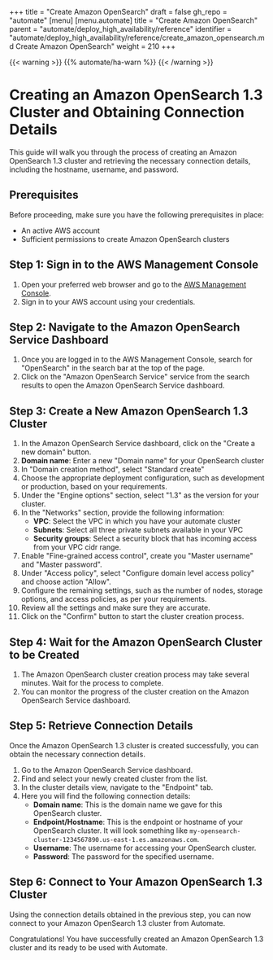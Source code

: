 +++
title = "Create Amazon OpenSearch"
draft = false
gh_repo = "automate"
[menu]
  [menu.automate]
    title = "Create Amazon OpenSearch"
    parent = "automate/deploy_high_availability/reference"
    identifier = "automate/deploy_high_availability/reference/create_amazon_opensearch.md Create Amazon OpenSearch"
    weight = 210
+++

{{< warning >}}
{{% automate/ha-warn %}}
{{< /warning >}}

# Creating an Amazon OpenSearch 1.3 Cluster and Obtaining Connection Details

This guide will walk you through the process of creating an Amazon OpenSearch 1.3 cluster and retrieving the necessary connection details, including the hostname, username, and password.

## Prerequisites
Before proceeding, make sure you have the following prerequisites in place:
- An active AWS account
- Sufficient permissions to create Amazon OpenSearch clusters

## Step 1: Sign in to the AWS Management Console
1. Open your preferred web browser and go to the [AWS Management Console](https://console.aws.amazon.com/).
2. Sign in to your AWS account using your credentials.

## Step 2: Navigate to the Amazon OpenSearch Service Dashboard
1. Once you are logged in to the AWS Management Console, search for "OpenSearch" in the search bar at the top of the page.
2. Click on the "Amazon OpenSearch Service" service from the search results to open the Amazon OpenSearch Service dashboard.

## Step 3: Create a New Amazon OpenSearch 1.3 Cluster
1. In the Amazon OpenSearch Service dashboard, click on the "Create a new domain" button.
2. **Domain name**: Enter a new "Domain name" for your OpenSearch cluster
3. In "Domain creation method", select "Standard create"
4. Choose the appropriate deployment configuration, such as development or production, based on your requirements.
5. Under the "Engine options" section, select "1.3" as the version for your cluster.
6. In the "Networks" section, provide the following information:
   - **VPC**: Select the VPC in which you have your automate cluster
   - **Subnets**: Select all three private subnets available in your VPC
   - **Security groups**: Select a security block that has incoming access from your VPC cidr range.
7. Enable "Fine-grained access control", create you "Master username" and "Master password".
8. Under "Access policy", select "Configure domain level access policy" and choose action "Allow".
9. Configure the remaining settings, such as the number of nodes, storage options, and access policies, as per your requirements.
10. Review all the settings and make sure they are accurate.
11. Click on the "Confirm" button to start the cluster creation process.

## Step 4: Wait for the Amazon OpenSearch Cluster to be Created
1. The Amazon OpenSearch cluster creation process may take several minutes. Wait for the process to complete.
2. You can monitor the progress of the cluster creation on the Amazon OpenSearch Service dashboard.

## Step 5: Retrieve Connection Details
Once the Amazon OpenSearch 1.3 cluster is created successfully, you can obtain the necessary connection details.

1. Go to the Amazon OpenSearch Service dashboard.
2. Find and select your newly created cluster from the list.
3. In the cluster details view, navigate to the "Endpoint" tab.
4. Here you will find the following connection details:
   - **Domain name**: This is the domain name we gave for this OpenSearch cluster.
   - **Endpoint/Hostname**: This is the endpoint or hostname of your OpenSearch cluster. It will look something like `my-opensearch-cluster-1234567890.us-east-1.es.amazonaws.com`.
   - **Username**: The username for accessing your OpenSearch cluster.
   - **Password**: The password for the specified username.

## Step 6: Connect to Your Amazon OpenSearch 1.3 Cluster
Using the connection details obtained in the previous step, you can now connect to your Amazon OpenSearch 1.3 cluster from Automate.

Congratulations! You have successfully created an Amazon OpenSearch 1.3 cluster and its ready to be used with Automate.